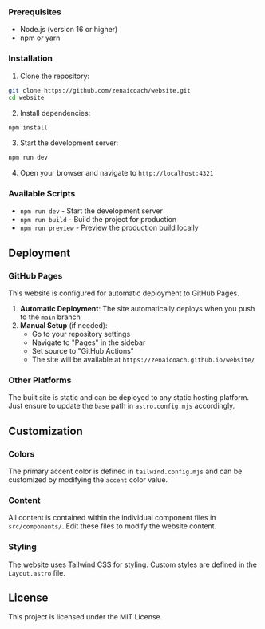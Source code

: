 ### Prerequisites

- Node.js (version 16 or higher)
- npm or yarn

### Installation

1. Clone the repository:
```bash
git clone https://github.com/zenaicoach/website.git
cd website
```

2. Install dependencies:
```bash
npm install
```

3. Start the development server:
```bash
npm run dev
```

4. Open your browser and navigate to `http://localhost:4321`

### Available Scripts

- `npm run dev` - Start the development server
- `npm run build` - Build the project for production
- `npm run preview` - Preview the production build locally

## Deployment

### GitHub Pages

This website is configured for automatic deployment to GitHub Pages.

1. **Automatic Deployment**: The site automatically deploys when you push to the `main` branch
2. **Manual Setup** (if needed):
   - Go to your repository settings
   - Navigate to "Pages" in the sidebar
   - Set source to "GitHub Actions"
   - The site will be available at `https://zenaicoach.github.io/website/`

### Other Platforms

The built site is static and can be deployed to any static hosting platform. Just ensure to update the `base` path in `astro.config.mjs` accordingly.

## Customization

### Colors

The primary accent color is defined in `tailwind.config.mjs` and can be customized by modifying the `accent` color value.

### Content

All content is contained within the individual component files in `src/components/`. Edit these files to modify the website content.

### Styling

The website uses Tailwind CSS for styling. Custom styles are defined in the `Layout.astro` file.

## License

This project is licensed under the MIT License.